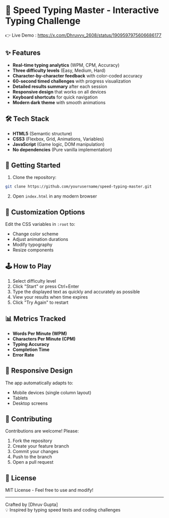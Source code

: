 # 🚀 Speed Typing Master - Interactive Typing Challenge

👉 Live Demo : https://x.com/Dhruvvv_2608/status/1909597975606686177

## ✨ Features

- **Real-time typing analytics** (WPM, CPM, Accuracy)
- **Three difficulty levels** (Easy, Medium, Hard)
- **Character-by-character feedback** with color-coded accuracy
- **60-second timed challenges** with progress visualization
- **Detailed results summary** after each session
- **Responsive design** that works on all devices
- **Keyboard shortcuts** for quick navigation
- **Modern dark theme** with smooth animations

## 🛠️ Tech Stack

- **HTML5** (Semantic structure)
- **CSS3** (Flexbox, Grid, Animations, Variables)
- **JavaScript** (Game logic, DOM manipulation)
- **No dependencies** (Pure vanilla implementation)

## 🚀 Getting Started

1. Clone the repository:
```bash
git clone https://github.com/yourusername/speed-typing-master.git
```
2. Open `index.html` in any modern browser

## 🎨 Customization Options

Edit the CSS variables in `:root` to:
- Change color scheme
- Adjust animation durations
- Modify typography
- Resize components

## 🕹️ How to Play

1. Select difficulty level
2. Click "Start" or press Ctrl+Enter
3. Type the displayed text as quickly and accurately as possible
4. View your results when time expires
5. Click "Try Again" to restart

## 📊 Metrics Tracked

- **Words Per Minute (WPM)**
- **Characters Per Minute (CPM)**
- **Typing Accuracy**
- **Completion Time**
- **Error Rate**

## 📱 Responsive Design

The app automatically adapts to:
- Mobile devices (single column layout)
- Tablets
- Desktop screens

## 🤝 Contributing

Contributions are welcome! Please:
1. Fork the repository
2. Create your feature branch
3. Commit your changes
4. Push to the branch
5. Open a pull request

## 📄 License

MIT License - Feel free to use and modify!

---

Crafted by [Dhruv Gupta]  
💡 Inspired by typing speed tests and coding challenges
